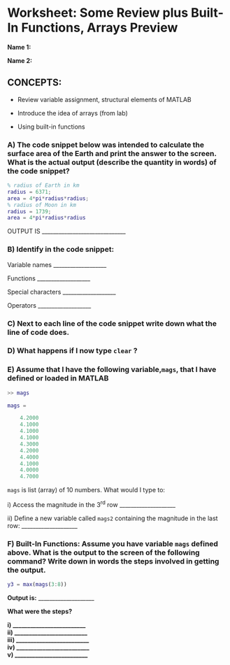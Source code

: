 # Worksheet: Some Review plus Built-In Functions, Arrays Preview

**Name 1:**

**Name 2:**

## CONCEPTS:

* Review variable assignment, structural elements of MATLAB

* Introduce the idea of arrays (from lab)

* Using built-in functions

### A) The code snippet below was intended to calculate the surface area of the Earth and print the answer to the screen. What is the actual output (describe the quantity in words) of the code snippet?

```matlab
% radius of Earth in km
radius = 6371;
area = 4*pi*radius*radius;
% radius of Moon in km
radius = 1739;
area = 4*pi*radius*radius
```


OUTPUT IS
\_\_\_\_\_\_\_\_\_\_\_\_\_\_\_\_\_\_\_\_\_\_\_\_\_\_\_\_\_\_

### B) Identify in the code snippet:

Variable names \_\_\_\_\_\_\_\_\_\_\_\_\_\_\_\_\_\_\_

Functions \_\_\_\_\_\_\_\_\_\_\_\_\_\_\_\_\_\_\_

Special characters \_\_\_\_\_\_\_\_\_\_\_\_\_\_\_\_\_\_\_

Operators \_\_\_\_\_\_\_\_\_\_\_\_\_\_\_\_\_\_\_

### C) Next to each line of the code snippet write down what the line of code does.

### D) What happens if I now type ```clear``` ?

### E) Assume that I have the following variable,```mags```, that I have defined or loaded in MATLAB

```matlab
>> mags

mags =

    4.2000
    4.1000
    4.1000 
    4.1000 
    4.3000 
    4.2000 
    4.4000 
    4.1000 
    4.0000
    4.7000
```

```mags``` is list (array) of 10 numbers. What would I type to:

i) Access the magnitude in the 3<sup>rd</sup> row
\_\_\_\_\_\_\_\_\_\_\_\_\_\_\_\_\_\_\_\_

ii) Define a new variable called ```mags2``` containing the magnitude in the
last row: \_\_\_\_\_\_\_\_\_\_\_\_\_\_\_\_\_\_\_\_

### F) Built-In Functions: Assume you have variable ```mags``` defined above. What is the output to the screen of the following command? Write down in words the steps involved in getting the output.

```matlab
y3 = max(mags(3:8))
```

**Output is:** \_\_\_\_\_\_\_\_\_\_\_\_\_\_\_\_\_\_\_\_

**What were the steps?**

**i) \_\_\_\_\_\_\_\_\_\_\_\_\_\_\_\_\_\_\_\_\_\_\_\_\_**<br>
**ii) \_\_\_\_\_\_\_\_\_\_\_\_\_\_\_\_\_\_\_\_\_\_\_\_\_**<br>
**iii) \_\_\_\_\_\_\_\_\_\_\_\_\_\_\_\_\_\_\_\_\_\_\_\_\_**<br>
**iv) \_\_\_\_\_\_\_\_\_\_\_\_\_\_\_\_\_\_\_\_\_\_\_\_\_**<br>
**v) \_\_\_\_\_\_\_\_\_\_\_\_\_\_\_\_\_\_\_\_\_\_\_\_\_**
